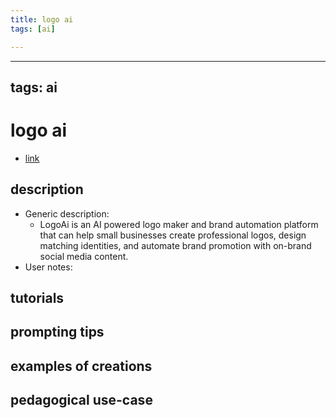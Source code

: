 ```yaml
---
title: logo ai
tags: [ai]

---
```


---
tags: ai 
---


# logo ai


* [link](https://www.logoai.com/?coupon=ffmedia)

## description
* Generic description: 
    * LogoAi is an AI powered logo maker and brand automation platform that can help small businesses create professional logos, design matching identities, and automate brand promotion with on-brand social media content.
* User notes:

## tutorials

## prompting tips

## examples of creations 

## pedagogical use-case 